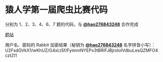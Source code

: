 # 猿人学第一届爬虫比赛代码

分别为 1、2、3、4、6、7 题的代码，与 [**@hao276843248**](https://github.com/hao276843248) 合作完成

[题站](http://match.yuanrenxue.com)

用户名、密码的 Rabbit 加密结果（秘钥为 [**@hao276843248**](https://github.com/hao276843248) 名字拼音小写）：U2FsdGVkX1/wKhUZ/G4xLtSf/FyimmNYEPx3tBRIFJBjroloIVdbuLesQZMFO4cztZI1
